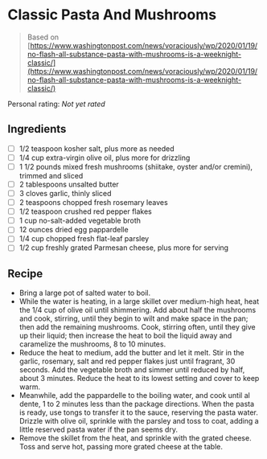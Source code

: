 <!-- Needs Manual Review -->

<!-- Do not modify sections with "AUTO-*". They are updated by make.py -->

# Classic Pasta And Mushrooms

> Based on [https://www.washingtonpost.com/news/voraciously/wp/2020/01/19/no-flash-all-substance-pasta-with-mushrooms-is-a-weeknight-classic/](https://www.washingtonpost.com/news/voraciously/wp/2020/01/19/no-flash-all-substance-pasta-with-mushrooms-is-a-weeknight-classic/)

<!-- rating=0; (User can specify rating on scale of 1-5) -->
<!-- AUTO-UserRating -->
Personal rating: *Not yet rated*
<!-- /AUTO-UserRating -->

<!-- TODO: Capture image for Classic Pasta And Mushrooms -->

## Ingredients

* [ ] 1/2 teaspoon kosher salt, plus more as needed
* [ ] 1/4 cup extra-virgin olive oil, plus more for drizzling
* [ ] 1 1/2 pounds mixed fresh mushrooms (shiitake, oyster and/or cremini), trimmed and sliced
* [ ] 2 tablespoons unsalted butter
* [ ] 3 cloves garlic, thinly sliced
* [ ] 2 teaspoons chopped fresh rosemary leaves
* [ ] 1/2 teaspoon crushed red pepper flakes
* [ ] 1 cup no-salt-added vegetable broth
* [ ] 12 ounces dried egg pappardelle
* [ ] 1/4 cup chopped fresh flat-leaf parsley
* [ ] 1/2 cup freshly grated Parmesan cheese, plus more for serving

## Recipe

* Bring a large pot of salted water to boil.
* While the water is heating, in a large skillet over medium-high heat, heat the 1/4 cup of olive oil until shimmering. Add about half the mushrooms and cook, stirring, until they begin to wilt and make space in the pan; then add the remaining mushrooms. Cook, stirring often, until they give up their liquid; then increase the heat to boil the liquid away and caramelize the mushrooms, 8 to 10 minutes.
* Reduce the heat to medium, add the butter and let it melt. Stir in the garlic, rosemary, salt and red pepper flakes just until fragrant, 30 seconds. Add the vegetable broth and simmer until reduced by half, about 3 minutes. Reduce the heat to its lowest setting and cover to keep warm.
* Meanwhile, add the pappardelle to the boiling water, and cook until al dente, 1 to 2 minutes less than the package directions. When the pasta is ready, use tongs to transfer it to the sauce, reserving the pasta water. Drizzle with olive oil, sprinkle with the parsley and toss to coat, adding a little reserved pasta water if the pan seems dry.
* Remove the skillet from the heat, and sprinkle with the grated cheese. Toss and serve hot, passing more grated cheese at the table.
